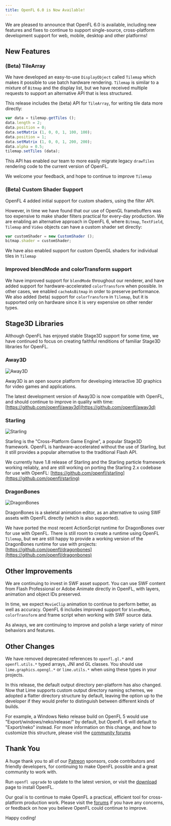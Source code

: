 ```yaml
---
title: OpenFL 6.0 is Now Available!
---
```


We are pleased to announce that OpenFL 6.0 is available, including new features and fixes to continue to support single-source, cross-platform development support for web, mobile, desktop and other platforms!

## New Features

### (Beta) TileArray

We have developed an easy-to-use `DisplayObject` called `Tilemap` which makes it possible to use batch hardware rendering. `Tilemap` is similar to a mixture of `Bitmap` and the display list, but we have received multiple requests to support an alternative API that is less structured.

This release includes the (beta) API for `TileArray`, for writing tile data more directly:

```js
var data = tilemap.getTiles ();
data.length = 2;
data.position = 0;
data.setMatrix (1, 0, 0, 1, 100, 100);
data.position = 1;
data.setMatrix (1, 0, 0, 1, 200, 200);
data.alpha = 0.5;
tilemap.setTiles (data);
```

This API has enabled our team to more easily migrate legacy `drawTiles` rendering code to the current version of OpenFL.

We welcome your feedback, and hope to continue to improve `Tilemap`

### (Beta) Custom Shader Support

OpenFL 4 added initial support for custom shaders, using the filter API.

However, in time we have found that our use of OpenGL framebuffers was too expensive to make shader filters practical for every-day production. We are enabling an alternative approach in OpenFL 6, where `Bitmap`, `TextField`, `Tilemap` and `Video` objects can have a custom shader set directly:

```js
var customShader = new CustomShader ();
bitmap.shader = customShader;
```

We have also enabled support for custom OpenGL shaders for individual tiles in `Tilemap`

### Improved blendMode and colorTransform support

We have improved support for `blendMode` throughout our renderer, and have added support for hardware-accelerated `colorTransform` when possible. In other cases, we enabled `cacheAsBitmap` in order to preserve performance. We also added (beta) support for `colorTransform` in `Tilemap`, but it is supported only on hardware since it is very expensive on other render types.

## Stage3D Libraries

Although OpenFL has enjoyed stable Stage3D support for some time, we have continued to focus on creating faithful renditions of familiar Stage3D libraries for OpenFL.

### Away3D

![Away3D](/blog/assets/openfl-6-away3d-cmp.png)

Away3D is an open source platform for developing interactive 3D graphics for video games and applications.

The latest development version of Away3D is now compatible with OpenFL, and should continue to improve in quality with time: [https://github.com/openfl/away3d](https://github.com/openfl/away3d)

### Starling

![Starling](/blog/assets/openfl-6-starling-cmp.png)

Starling is the "Cross-Platform Game Engine", a popular Stage3D framework. OpenFL is hardware-accelerated without the use of Starling, but it still provides a popular alternative to the traditional Flash API.

We currently have 1.8 release of Starling and the Starling particle framework working reliably, and are still working on porting the Starling 2.x codebase for use with OpenFL: [https://github.com/openfl/starling](https://github.com/openfl/starling)

### DragonBones

![DragonBones](/blog/assets/openfl-6-dragonbones-cmp.png)

DragonBones is a skeletal animation editor, as an alternative to using SWF assets with OpenFL directly (which is also supported).

We have ported the most recent ActionScript runtime for DragonBones over for use with OpenFL. There is still room to create a runtime using OpenFL `Tilemap`, but we are still happy to provide a working version of the DragonBones runtime for use with projects: [https://github.com/openfl/dragonbones](https://github.com/openfl/dragonbones)

## Other Improvements

We are continuing to invest in SWF asset support. You can use SWF content from Flash Professional or Adobe Animate directly in OpenFL, with layers, animation and object IDs preserved. 

In time, we expect `MovieClip` animation to continue to perform better, as well as accuracy. OpenFL 6 includes improved support for `blendMode`, `colorTransform` and frame script when working with SWF source data.

As always, we are continuing to improve and polish a large variety of minor behaviors and features.

## Other Changes

We have removed deprecated references to `openfl.gl.*` and `openfl.utils.*` typed arrays, JNI and GL classes. You should use `lime.graphics.opengl.*` or `lime.utils.*` when using these types in your projects.

In this release, the default output directory per-platform has also changed. Now that Lime supports custom output directory naming schemes, we adopted a flatter directory structure by default, leaving the option up to the developer if they would prefer to distinguish between different kinds of builds.

For example, a Windows Neko release build on OpenFL 5 would use "Export/windows/neko/release/" by default, but OpenFL 6 will default to "Export/neko" instead. For more information on this change, and how to customize this structure, please visit the [community forums](http://community.openfl.org)

## Thank You

A huge thank you to all of our [Patreon](http://patreon.com/openfl) sponsors, code contributors and friendly developers, for continuing to make OpenFL possible and a great community to work with.

Run `openfl upgrade` to update to the latest version, or visit the [download](http://www.openfl.org/download) page to install OpenFL.

Our goal is to continue to make OpenFL a practical, efficient tool for cross-platform production work. Please visit the [forums](http://community.openfl.org) if you have any concerns, or feedback on how you believe OpenFL could continue to improve.

Happy coding!